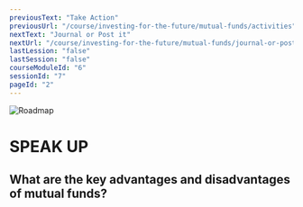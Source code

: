 ```yaml
---
previousText: "Take Action"
previousUrl: "/course/investing-for-the-future/mutual-funds/activities"
nextText: "Journal or Post it"
nextUrl: "/course/investing-for-the-future/mutual-funds/journal-or-post-it"
lastLession: "false"
lastSession: "false"
courseModuleId: "6"
sessionId: "7"
pageId: "2"
---
```



![Roadmap](/assets/img/lets-talk-about-it.png)
# SPEAK UP

## What are the key advantages and disadvantages of mutual funds?
<sparkle-feed-post assignment-name="What are the key advantages and disadvantages of mutual funds?" ></sparkle-feed-post>